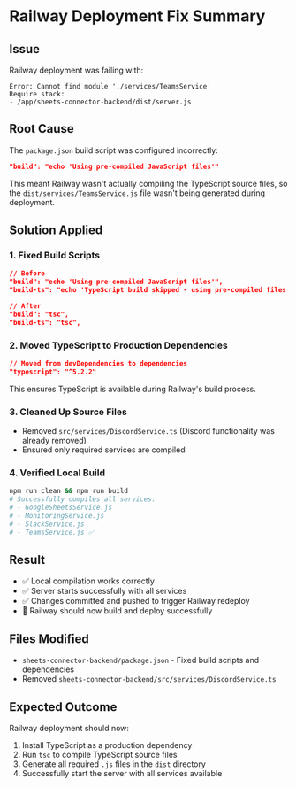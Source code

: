 # Railway Deployment Fix Summary

## Issue
Railway deployment was failing with:
```
Error: Cannot find module './services/TeamsService'
Require stack:
- /app/sheets-connector-backend/dist/server.js
```

## Root Cause
The `package.json` build script was configured incorrectly:
```json
"build": "echo 'Using pre-compiled JavaScript files'"
```

This meant Railway wasn't actually compiling the TypeScript source files, so the `dist/services/TeamsService.js` file wasn't being generated during deployment.

## Solution Applied

### 1. Fixed Build Scripts
```json
// Before
"build": "echo 'Using pre-compiled JavaScript files'",
"build-ts": "echo 'TypeScript build skipped - using pre-compiled files'",

// After  
"build": "tsc",
"build-ts": "tsc",
```

### 2. Moved TypeScript to Production Dependencies
```json
// Moved from devDependencies to dependencies
"typescript": "^5.2.2"
```

This ensures TypeScript is available during Railway's build process.

### 3. Cleaned Up Source Files
- Removed `src/services/DiscordService.ts` (Discord functionality was already removed)
- Ensured only required services are compiled

### 4. Verified Local Build
```bash
npm run clean && npm run build
# Successfully compiles all services:
# - GoogleSheetsService.js
# - MonitoringService.js  
# - SlackService.js
# - TeamsService.js ✅
```

## Result
- ✅ Local compilation works correctly
- ✅ Server starts successfully with all services
- ✅ Changes committed and pushed to trigger Railway redeploy
- 🔄 Railway should now build and deploy successfully

## Files Modified
- `sheets-connector-backend/package.json` - Fixed build scripts and dependencies
- Removed `sheets-connector-backend/src/services/DiscordService.ts`

## Expected Outcome
Railway deployment should now:
1. Install TypeScript as a production dependency
2. Run `tsc` to compile TypeScript source files
3. Generate all required `.js` files in the `dist` directory
4. Successfully start the server with all services available
